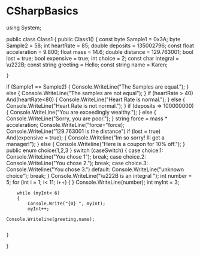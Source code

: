 # CSharpBasics
using System;

public class Class1
{
    public Class1()
    {
        const byte Sample1 = 0x3A;
        byte Sample2 = 58;
        int heartRate = 85;
        double deposits = 135002796;
        const float acceleration = 9.800;
        float mass = 14.6;
        double distance = 129.763001;
        bool lost = true;
        bool expensive = true;
        int choice = 2;
        const char integral = \u222B;
        const string greeting = Hello;
        const string name = Karen;


    }
        
   if (Sample1 == Sample2)
   {
        Console.WriteLine("The Samples are equal.");
   }
   else
   {
        Console.WriteLine("The samples are not equal");
   }
    if (heartRate > 40) And(heartRate<80)
{
    Console.WriteLine("Heart Rate is normal.");
}
    else
{
    Console.WriteLine("Heart Rate is not normal.");
}
    if (deposits => 100000000)
    {
    Console.WriteLine("You are exceedingly wealthy.");
    }
    else
    {
    Console.WriteLine("Sorry, you are poor.");
    }
    string force = mass * acceleration;
    Console.WriteLine("force="force);
    Console.WriteLine("129.763001 is the distance")
    if (lost = true) And(expensive = true);
    {
Console.Writeline("Im so sorry! Ill get a manager!");
    }
    else
    {
    Console.Writeline("Here is a coupon for 10% off.");
    }
    public enum choice{1,2,3 }
    switch (caseSwitch)
      {
          case choice.1:
              Console.WriteLine("You chose 1");
              break;
          case choice.2:
              Console.WriteLine("You chose 2.");
              break;
          case choice.3:
              Console.Writeline("You chose 3.")
          default:
              Console.WriteLine("unknown choice");
              break;
      }
    Console.WriteLine("\u222B is an integral ");
    int number = 5;
for (int i = 1; i< 11; i++)
{
}
Console.WriteLine(number);
    int myInt = 3;

        while (myInt< 6)
        {
            Console.Write("{0} ", myInt);
            myInt++;

    Console.Writeline(greeting,name);


	}
}
